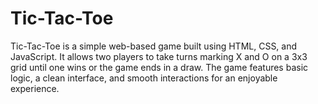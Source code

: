 # Tic-Tac-Toe
Tic-Tac-Toe is a simple web-based game built using HTML, CSS, and JavaScript. It allows two players to take turns marking X and O on a 3x3 grid until one wins or the game ends in a draw. The game features basic logic, a clean interface, and smooth interactions for an enjoyable experience.
